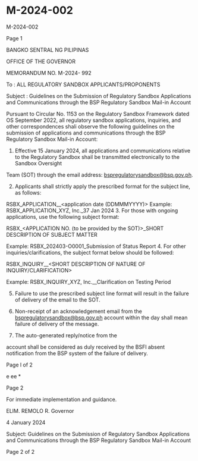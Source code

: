 # M-2024-002

M-2024-002

Page 1

BANGKO SENTRAL NG PILIPINAS

OFFICE OF THE GOVERNOR

MEMORANDUM NO. M-2024- 992

To : ALL REGULATORY SANDBOX APPLICANTS/PROPONENTS

Subject : Guidelines on the Submission of Regulatory Sandbox Applications and Communications through the BSP Regulatory Sandbox Mail-in Account

Pursuant to Circular No. 1153 on the Regulatory Sandbox Framework dated OS September 2022, all regulatory sandbox applications, inquiries, and other correspondences shali observe the following guidelines on the submission of applications and communications through the BSP Regulatory Sandbox Mail-in Account:

1. Effective 15 January 2024, all applications and communications relative to the Regulatory Sandbox shail be transmitted electronically to the Sandbox Oversight

Team (SOT) through the email address: bspregulatorysandbox@bsp.gov.ph.

2. Applicants shall strictly apply the prescribed format for the subject line, as follows:

RSBX_APPLICATION_<APPLICANT Name>_<application date (DDMMMYYYY)> Example: RSBX_APPLICATION_XYZ, Inc._37 Jan 2024 3. For those with ongoing applications, use the following subject format:

RSBX_<APPLICATION NO. (to be provided by the SOT)>_SHORT DESCRIPTION OF SUBJECT MATTER

Example: RSBX_202403-O0001_Submission of Status Report 4. For other inquiries/clarifications, the subject format below should be followed:

RSBX_INQUIRY_<ENTITY NAME>_<SHORT DESCRIPTION OF NATURE OF INQUIRY/CLARIFICATION>

Example: RSBX_INQUIRY_XYZ, Inc.__Clarification on Testing Period

5. Failure to use the prescribed subject line format will result in the failure of delivery of the email to the SOT.

6. Non-receipt of an acknowledgement email from the bspregulatorysandbox@bsp.gov.ph account within the day shall mean failure of delivery of the message.

7. The auto-generated reply/notice from the

account shall be considered as duly received by the BSFI absent notification from the BSP system of the failure of delivery.

Page l of 2

e ee *

Page 2

For immediate implementation and guidance.

ELIM. REMOLO R. Governor

4 January 2024

Subject: Guidelines on the Submission of Regulatory Sandbox Applications and Communications through the BSP Regulatory Sandbox Mail-in Account

Page 2 of 2
